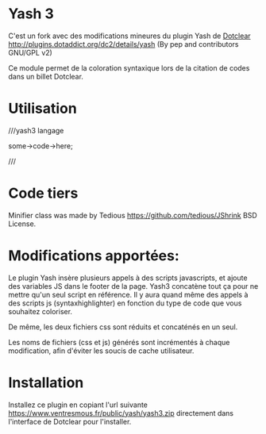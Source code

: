 # Yash 3
C'est un fork avec des modifications mineures du plugin Yash de [Dotclear](https://fr.dotclear.org/ "dotclear") http://plugins.dotaddict.org/dc2/details/yash (By pep and contributors GNU/GPL v2)

Ce module permet de la coloration syntaxique lors de la citation de codes dans un billet Dotclear.

# Utilisation

 ///yash3 langage
 
 some->code->here;
 
 ///

# Code tiers
Minifier class was made  by Tedious https://github.com/tedious/JShrink BSD License.

# Modifications apportées:

Le plugin Yash insère plusieurs appels à des scripts javascripts, et ajoute des variables JS dans le footer de la page.
Yash3 concatène tout ça pour ne mettre qu'un seul script en référence.
Il y aura quand même des appels à des scripts js (syntaxhighlighter) en fonction du type de code que vous souhaitez coloriser.

De même, les deux fichiers css sont réduits et concaténés en un seul.

Les noms de fichiers (css et js) générés sont incrémentés à chaque modification, afin d'éviter les soucis de cache utilisateur.

# Installation
Installez ce plugin en copiant l'url suivante https://www.ventresmous.fr/public/yash/yash3.zip directement dans l'interface de Dotclear pour l'installer.